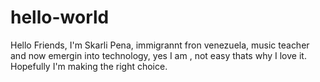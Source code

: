 # hello-world
Hello Friends,
I'm Skarli Pena, immigrannt fron venezuela, music teacher and now emergin into technology, yes I am , not easy thats why I love it. 
Hopefully I'm making the right choice. 
